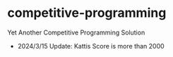 # competitive-programming

Yet Another Competitive Programming Solution

- 2024/3/15 Update: Kattis Score is more than 2000